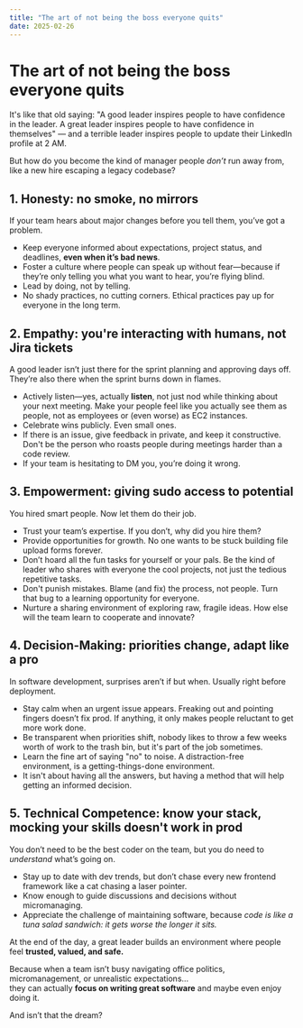 ```yaml
---
title: "The art of not being the boss everyone quits"
date: 2025-02-26
---
```



# The art of not being the boss everyone quits

It's like that old saying: "A good leader inspires people to have confidence in the leader. A great leader inspires people to have confidence in themselves" — and a terrible leader inspires people to update their LinkedIn profile at 2 AM.

But how do you become the kind of manager people *don’t* run away from, like a new hire escaping a legacy codebase?  

## 1. Honesty: no smoke, no mirrors  
If your team hears about major changes before you tell them, you’ve got a problem.  

- Keep everyone informed about expectations, project status, and deadlines, **even when it’s bad news**.
- Foster a culture where people can speak up without fear—because if they’re only telling you what you want to hear, you’re flying blind.  
- Lead by doing, not by telling.
- No shady practices, no cutting corners. Ethical practices pay up for everyone in the long term.

## 2. Empathy: you're interacting with humans, not Jira tickets
A good leader isn’t just there for the sprint planning and approving days off. They’re also there when the sprint burns down in flames.  

- Actively listen—yes, actually **listen**, not just nod while thinking about your next meeting. Make your people feel like you actually see them as people, not as employees or (even worse) as EC2 instances.
- Celebrate wins publicly. Even small ones.
- If there is an issue, give feedback in private, and keep it constructive. Don't be the person who roasts people during meetings harder than a code review.  
- If your team is hesitating to DM you, you’re doing it wrong.

## 3. Empowerment: giving sudo access to potential  
You hired smart people. Now let them do their job.  

- Trust your team’s expertise. If you don’t, why did you hire them?  
- Provide opportunities for growth. No one wants to be stuck building file upload forms forever.  
- Don’t hoard all the fun tasks for yourself or your pals. Be the kind of leader who shares with everyone the cool projects, not just the tedious repetitive tasks.
- Don't punish mistakes. Blame (and fix) the process, not people. Turn that bug to a learning opportunity for everyone.
- Nurture a sharing environment of exploring raw, fragile ideas. How else will the team learn to cooperate and innovate?

## 4. Decision-Making: priorities change, adapt like a pro  
In software development, surprises aren’t if but when. Usually right before deployment.

- Stay calm when an urgent issue appears. Freaking out and pointing fingers doesn’t fix prod. If anything, it only makes people reluctant to get more work done.  
- Be transparent when priorities shift, nobody likes to throw a few weeks worth of work to the trash bin, but it's part of the job sometimes.
- Learn the fine art of saying "no" to noise. A distraction-free environment, is a getting-things-done environment.
- It isn't about having all the answers, but having a method that will help getting an informed decision.

## 5. Technical Competence: know your stack, mocking your skills doesn't work in prod
You don’t need to be the best coder on the team, but you do need to *understand* what’s going on.  

- Stay up to date with dev trends, but don’t chase every new frontend framework like a cat chasing a laser pointer.  
- Know enough to guide discussions and decisions without micromanaging.  
- Appreciate the challenge of maintaining software, because *code is like a tuna salad sandwich: it gets worse the longer it sits.*

At the end of the day, a great leader builds an environment where people feel **trusted, valued, and safe.**  

Because when a team isn’t busy navigating office politics, micromanagement, or unrealistic expectations…  
they can actually **focus on writing great software** and maybe even enjoy doing it.  

And isn’t that the dream?  
